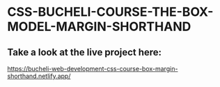 # CSS-BUCHELI-COURSE-THE-BOX-MODEL-MARGIN-SHORTHAND

## Take a look at the live project here:
https://bucheli-web-development-css-course-box-margin-shorthand.netlify.app/
